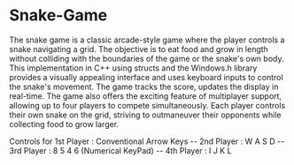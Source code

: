 # Snake-Game
 The snake game is a classic arcade-style game where the player controls a snake navigating a grid. The objective is to eat food and grow in length without colliding with the boundaries of the game or the snake's own body. This implementation in C++ using structs and the Windows.h library provides a visually appealing interface and uses keyboard inputs to control the snake's movement. The game tracks the score, updates the display in real-time.
The game also offers the exciting feature of multiplayer support, allowing up to four players to compete simultaneously. Each player controls their own snake on the grid, striving to outmaneuver their opponents while collecting food to grow larger. 

Controls for 1st Player : Conventional Arrow Keys
  --         2nd Player : W A S D
  --         3rd Player : 8 5 4 6 (Numerical KeyPad)
  --         4th Player : I J K L
